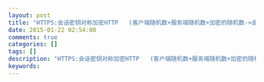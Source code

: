 ```yaml
---
layout: post
title: "HTTPS:会话密钥对称加密HTTP   (客户端随机数+服务端随机数+加密的随机数->会话密钥)"
date: 2015-01-22 02:54:00 
comments: true
categories: []
tags: []
description: "HTTPS:会话密钥对称加密HTTP   (客户端随机数+服务端随机数+加密的随机数->会话密钥)"
keywords: 
---
```






